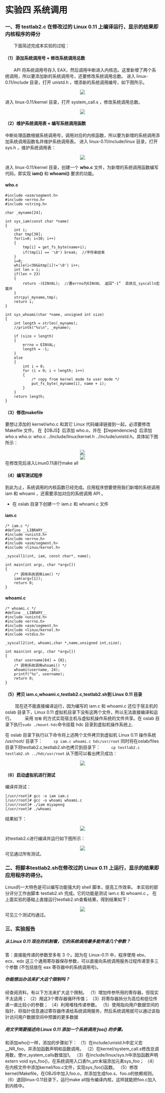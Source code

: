 # 实验四 系统调用

### 一、将 testlab2.c 在修改过的 Linux 0.11 上编译运行，显示的结果即内核程序的得分
&emsp;&emsp;下面简述完成本实验的过程：
#### （1）添加系统调用号 + 修改系统调用总数
&emsp;&emsp;API 将系统调用号存入 EAX，然后调用中断进入内核态。这里新增了两个系统调用，所以要添加新的系统调用号，还要修改系统调用总数。
进入 linux-0.11/include 目录，打开 unistd.h ，增添新的系统调用编号，如下图所示。
<div>			<!--块级封装-->
    <center>	<!--将图片和文字居中-->
    <img src=".\images\1.png"/>
    <!--标题-->
    </center>
</div> 

进入 linux-0.11/kernel 目录，打开 system_call.s ，修改系统调用总数。
<div>			<!--块级封装-->
    <center>	<!--将图片和文字居中-->
    <img src=".\images\2.png"/>
    <!--标题-->
    </center>
</div> 

#### （2）维护系统调用表 + 编写系统调用函数
中断处理函数根据系统调用号，调用对应的内核函数，所以要为新增的系统调用添加系统调用函数名并维护系统调用表。
进入 linux-0.11/include/linux 目录，打开 sys.h ，维护系统调用表：
<div>			<!--块级封装-->
    <center>	<!--将图片和文字居中-->
    <img src=".\images\3.png"/>
    <!--标题-->
    </center>
</div> 

进入 linux-0.11/kernel 目录，创建一个 **who.c** 文件，为新增的系统调用函数编写代码，即实现 **iam()** 和 **whoami()** 要求的功能。

#### who.c
```
#include <asm/segment.h>
#include <errno.h>
#include <string.h>
 
char _myname[24];
 
int sys_iam(const char *name)
{
	int i;
	char tmp[30];
	for(i=0; i<30; i++)
	{
		tmp[i] = get_fs_byte(name+i);
		if(tmp[i] == '\0') break;  //字符串结束
	}
	i=0;
	while(i<30&&tmp[i]!='\0') i++;
	int len = i;
	if(len > 23)
	{
		return -(EINVAL);  //置errno为EINVAL  返回“­-1”  具体见_syscalln宏展开
	}
	strcpy(_myname,tmp);
	return i;
}
 
int sys_whoami(char *name, unsigned int size)
{
    int length = strlen(_myname);
    //printk("%s\n", _myname);
 
    if (size < length)
    {
        errno = EINVAL;
        length = -1;
    }
    else
    {
        int i = 0;
        for (i = 0; i < length; i++)
        {
            /* copy from kernel mode to user mode */
            put_fs_byte(_myname[i], name + i);
        }
    }
    return length;
}
```
#### （3）修改makefile
要想让添加的 kernel/who.c 和其它 Linux 代码编译链接到一起，必须要修改 Makefile 文件。
在【OBJS】后添加 who.o，并在【Dependencies】后添加 who.s who.o: who.c ../include/linux/kernel.h ../include/unistd.h。具体如下图所示：
<div>			<!--块级封装-->
    <center>	<!--将图片和文字居中-->
    <img src=".\images\4.png"/>
    <!--标题-->
    </center>
</div>  
<div>			<!--块级封装-->
    <center>	<!--将图片和文字居中-->
    <img src=".\images\5.png"/>
    <!--标题-->
    </center>
</div>  
在修改完后进入Linux0.11进行make all

#### （4）编写测试程序
到此为止，系统调用的内核函数已经完成。应用程序想要使用我们新增的系统调用 iam 和 whoami ，还需要添加对应的系统调用 API 。
- 在 oslab 目录下创建一个 iam.c 和 whoami.c 文件

#### iam.c
```
/* iam.c */
#define __LIBRARY__
#include <unistd.h> 
#include <errno.h>
#include <asm/segment.h> 
#include <linux/kernel.h>
 
_syscall1(int, iam, const char*, name);
   
int main(int argc, char *argv[])
{
    /* 调用系统调用iam() */
    iam(argv[1]);
    return 0;
}
```
#### whoami.c
```
/* whoami.c */
#define __LIBRARY__
#include <unistd.h> 
#include <errno.h>
#include <asm/segment.h> 
#include <linux/kernel.h>
#include <stdio.h>
   
_syscall2(int, whoami,char *,name,unsigned int,size);
   
int main(int argc, char *argv[])
{
    char username[64] = {0};
    /* 调用系统调用whoami() */
    whoami(username, 24);
    printf("%s", username);
    return 0;
}
```

#### （5）拷贝 iam.c,whoami.c,testlab2.c,testlab2.sh到 Linux 0.11 目录
&emsp;&emsp; 现在还不能直接编译运行，因为编写的 iam.c 和 whoami.c 还位于宿主机的 oslab 目录下，Linux 0.11 虚拟机目录下没有这两个文件，所以无法直接编译和运行。
&emsp;&emsp; 采用 `挂载` 的方式实现宿主机与虚拟机操作系统的文件共享。在 oslab 目录下执行`sudo ./mount-hdc`命令挂载 hdc 目录到虚拟机操作系统上.

在 oslab 目录下执行以下命令将上述两个文件拷贝到虚拟机 Linux 0.11 操作系统 /usr/root/ 目录下：
&emsp;&emsp; `cp iam.c whoami.c hdc/usr/root`
同时将在oslab/files目录下将testlab2.c,testlab2.sh也拷贝到目录下：
&emsp;&emsp; `cp testlab2.c testlab2.sh ../hdc/usr/root`
从下图可以看出拷贝成功：
<div>			<!--块级封装-->
    <center>	<!--将图片和文字居中-->
    <img src=".\images\6.png"/>
    <!--标题-->
    </center>
</div> 

#### （6）启动虚拟机进行测试
编译并测试：
```
[/usr/root]# gcc -o iam iam.c
[/usr/root]# gcc -o whoami whoami.c
[/usr/root]# ./iam miyapeng
[/usr/root]# ./whoami
```
结果如下：
<div>			<!--块级封装-->
    <center>	<!--将图片和文字居中-->
    <img src=".\images\7.png"/>
    <!--标题-->
    </center>
</div> 

对testlab2.c进行编译并运行如下图所示：
<div>			<!--块级封装-->
    <center>	<!--将图片和文字居中-->
    <img src=".\images\8.png"/>
    <!--标题-->
    </center>
</div> 
可见通过所有测试。

### 二、将脚本testlab2.sh在修改过的 Linux 0.11 上运行，显示的结果即应用程序的得分。
Linux的一大特色是可以编写功能强大的 shell 脚本，提高工作效率。 本实验的部分评分工作由脚本 testlab2.sh 完成。它的功能是测试 iam.c 和 whoami.c 。
在上面实验的基础上直接运行testlab2.sh查看结果，得到结果如下：
<div>			<!--块级封装-->
    <center>	<!--将图片和文字居中-->
    <img src=".\images\9.png"/>
    <!--标题-->
    </center>
</div> 
可见三个测试均通过。

### 三、实验报告
##### 从 Linux 0.11 现在的机制看，它的系统调用最多能传递几个参数？
答：直接能传递的参数至多有 3 个。因为在 Linux-0.11 中，程序使用 ebx、ecx、edx 这三个通用寄存器保存参数，可以直接向系统调用服务过程传递至多三个参数 (不包括放在 eax 寄存器中的系统调用号)。

##### 你能想出办法来扩大这个限制吗？
经查阅资料，有以下方法来扩大这个限制。
（1）增加传参所用的寄存器，但现实不太适用；
（2）用这3个寄存器循环传值；
（3）将寄存器拆分为高位和低位传递一直比较小的参数；
（4）利用堆栈传递参数。
（5）使用指向用户数据空间的指针，将指针信息通过寄存器传递给系统调用服务，然后系统调用就可以通过该指针访问用户数据空间中预置的更多数据

##### 用文字简要描述向 Linux 0.11 添加一个系统调用 foo() 的步骤。
和添加who()一样，添加的步骤如下：
（1）在include/unistd.h中定义宏__NR_foo，并添加函数声明和函数调用。
（2）在kernel/system_call.s修改总调用数，使nr_system_calls数值加1。
（3）在include/linux/sys.h中添加函数声明extern void sys_foo()，在系统调用入口表fn_ptr末端添加元素sys_foo；
（4）在内核文件中添加kernel/foo.c文件，实现sys_foo()函数。
（5）修改kernel/Makefile，在OBJS中加入foo.o，并添加生成foo.s、foo.o的依赖规则。
（6）退回linux-0.11目录下，运行make all指令编译内核，这样就能把foo.c加入到内核中。


